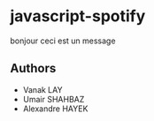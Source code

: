 # javascript-spotify
bonjour ceci est un message

## Authors

- Vanak LAY
- Umair SHAHBAZ
- Alexandre HAYEK
